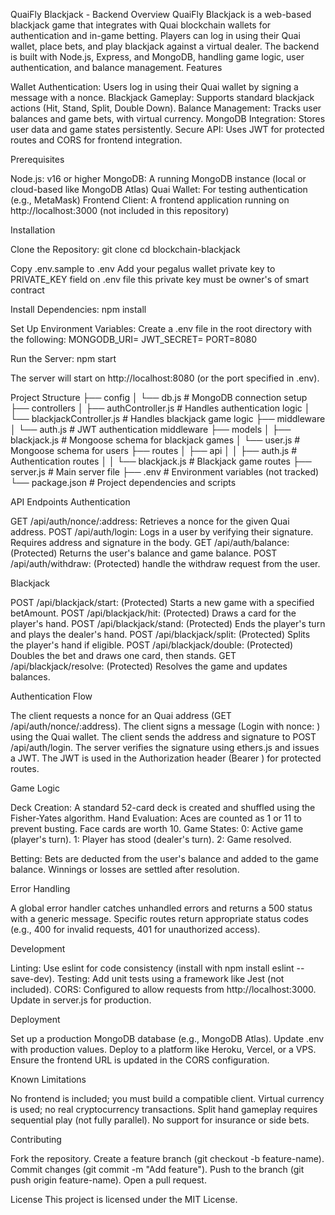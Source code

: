 QuaiFly Blackjack - Backend
Overview
QuaiFly Blackjack is a web-based blackjack game that integrates with Quai blockchain wallets for authentication and in-game betting. Players can log in using their Quai wallet, place bets, and play blackjack against a virtual dealer. The backend is built with Node.js, Express, and MongoDB, handling game logic, user authentication, and balance management.
Features

Wallet Authentication: Users log in using their Quai wallet by signing a message with a nonce.
Blackjack Gameplay: Supports standard blackjack actions (Hit, Stand, Split, Double Down).
Balance Management: Tracks user balances and game bets, with virtual currency.
MongoDB Integration: Stores user data and game states persistently.
Secure API: Uses JWT for protected routes and CORS for frontend integration.

Prerequisites

Node.js: v16 or higher
MongoDB: A running MongoDB instance (local or cloud-based like MongoDB Atlas)
Quai Wallet: For testing authentication (e.g., MetaMask)
Frontend Client: A frontend application running on http://localhost:3000 (not included in this repository)

Installation

Clone the Repository:
git clone <repository-url>
cd blockchain-blackjack


Copy .env.sample to .env
Add your pegalus wallet private key to PRIVATE_KEY field on .env file
this private key must be owner's of smart contract

Install Dependencies:
npm install


Set Up Environment Variables: Create a .env file in the root directory with the following:
MONGODB_URI=<your-mongodb-connection-string>
JWT_SECRET=<your-jwt-secret>
PORT=8080


Run the Server:
npm start

The server will start on http://localhost:8080 (or the port specified in .env).


Project Structure
├── config
│   └── db.js               # MongoDB connection setup
├── controllers
│   ├── authController.js   # Handles authentication logic
│   └── blackjackController.js # Handles blackjack game logic
├── middleware
│   └── auth.js            # JWT authentication middleware
├── models
│   ├── blackjack.js       # Mongoose schema for blackjack games
│   └── user.js            # Mongoose schema for users
├── routes
│   ├── api
│   │   ├── auth.js        # Authentication routes
│   │   └── blackjack.js   # Blackjack game routes
├── server.js              # Main server file
├── .env                   # Environment variables (not tracked)
└── package.json           # Project dependencies and scripts

API Endpoints
Authentication

GET /api/auth/nonce/:address: Retrieves a nonce for the given Quai address.
POST /api/auth/login: Logs in a user by verifying their signature. Requires address and signature in the body.
GET /api/auth/balance: (Protected) Returns the user's balance and game balance.
POST /api/auth/withdraw: (Protected) handle the withdraw request from the user.

Blackjack

POST /api/blackjack/start: (Protected) Starts a new game with a specified betAmount.
POST /api/blackjack/hit: (Protected) Draws a card for the player's hand.
POST /api/blackjack/stand: (Protected) Ends the player's turn and plays the dealer's hand.
POST /api/blackjack/split: (Protected) Splits the player's hand if eligible.
POST /api/blackjack/double: (Protected) Doubles the bet and draws one card, then stands.
GET /api/blackjack/resolve: (Protected) Resolves the game and updates balances.

Authentication Flow

The client requests a nonce for an Quai address (GET /api/auth/nonce/:address).
The client signs a message (Login with nonce: <nonce>) using the Quai wallet.
The client sends the address and signature to POST /api/auth/login.
The server verifies the signature using ethers.js and issues a JWT.
The JWT is used in the Authorization header (Bearer <token>) for protected routes.

Game Logic

Deck Creation: A standard 52-card deck is created and shuffled using the Fisher-Yates algorithm.
Hand Evaluation: Aces are counted as 1 or 11 to prevent busting. Face cards are worth 10.
Game States:
0: Active game (player's turn).
1: Player has stood (dealer's turn).
2: Game resolved.


Betting: Bets are deducted from the user's balance and added to the game balance. Winnings or losses are settled after resolution.

Error Handling

A global error handler catches unhandled errors and returns a 500 status with a generic message.
Specific routes return appropriate status codes (e.g., 400 for invalid requests, 401 for unauthorized access).

Development

Linting: Use eslint for code consistency (install with npm install eslint --save-dev).
Testing: Add unit tests using a framework like Jest (not included).
CORS: Configured to allow requests from http://localhost:3000. Update in server.js for production.

Deployment

Set up a production MongoDB database (e.g., MongoDB Atlas).
Update .env with production values.
Deploy to a platform like Heroku, Vercel, or a VPS.
Ensure the frontend URL is updated in the CORS configuration.

Known Limitations

No frontend is included; you must build a compatible client.
Virtual currency is used; no real cryptocurrency transactions.
Split hand gameplay requires sequential play (not fully parallel).
No support for insurance or side bets.

Contributing

Fork the repository.
Create a feature branch (git checkout -b feature-name).
Commit changes (git commit -m "Add feature").
Push to the branch (git push origin feature-name).
Open a pull request.

License
This project is licensed under the MIT License.

